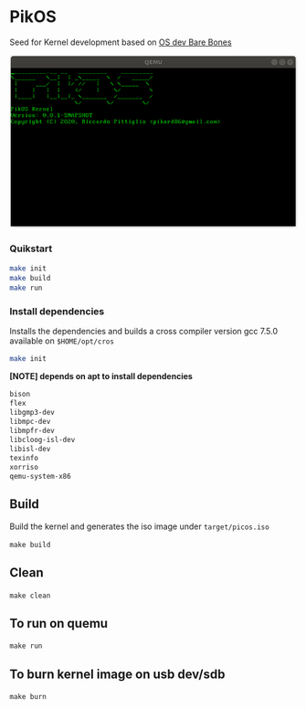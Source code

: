 # PikOS

Seed for Kernel development based on [OS dev Bare Bones](https://wiki.osdev.org/Bare_Bones)

![](capture.png)

### Quikstart

```sh
make init
make build 
make run
```


### Install dependencies
Installs the dependencies and builds a cross compiler version gcc 7.5.0 available on `$HOME/opt/cros`

```sh 
make init
```
 
**[NOTE] depends on apt to install dependencies**

```
bison
flex
libgmp3-dev
libmpc-dev
libmpfr-dev
libcloog-isl-dev
libisl-dev
texinfo
xorriso
qemu-system-x86
```
## Build 
Build the kernel and generates the iso image under `target/picos.iso`

`make build`

## Clean
`make clean`

## To run on quemu 
`make run`

## To burn kernel image on usb dev/sdb
`make burn`

